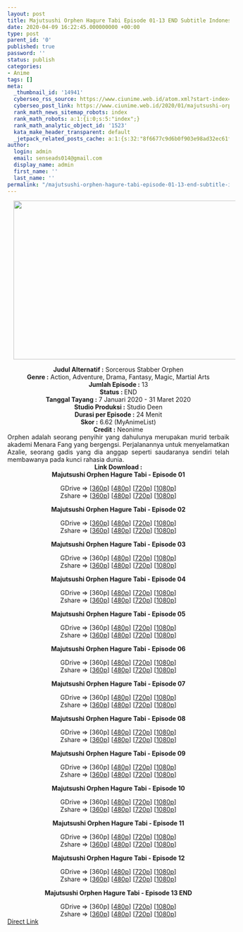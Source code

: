 ```yaml
---
layout: post
title: Majutsushi Orphen Hagure Tabi Episode 01-13 END Subtitle Indonesia
date: 2020-04-09 16:22:45.000000000 +00:00
type: post
parent_id: '0'
published: true
password: ''
status: publish
categories:
- Anime
tags: []
meta:
  _thumbnail_id: '14941'
  cyberseo_rss_source: https://www.ciunime.web.id/atom.xml?start-index=751&max-results=150
  cyberseo_post_link: https://www.ciunime.web.id/2020/01/majutsushi-orphen-hagure-tabi-subtitle.html
  rank_math_news_sitemap_robots: index
  rank_math_robots: a:1:{i:0;s:5:"index";}
  rank_math_analytic_object_id: '1523'
  kata_make_header_transparent: default
  _jetpack_related_posts_cache: a:1:{s:32:"8f6677c9d6b0f903e98ad32ec61f8deb";a:2:{s:7:"expires";i:1657638266;s:7:"payload";a:0:{}}}
author:
  login: admin
  email: senseads014@gmail.com
  display_name: admin
  first_name: ''
  last_name: ''
permalink: "/majutsushi-orphen-hagure-tabi-episode-01-13-end-subtitle-indonesia/"
---
```

<div class="separator" style="clear: both; text-align: center;"><a href="https://1.bp.blogspot.com/-IS5Fn9Y89Mw/XhWK-3KW-KI/AAAAAAAAdzA/E_SfxsFfjJAABHZEvutuwa8KfEPbSRaWACLcBGAsYHQ/s1600/Majutsushi%2BOrphen%2BHagure%2BTabi.jpg" imageanchor="1" style="margin-left: 1em; margin-right: 1em;"><img border="0" data-original-height="720" data-original-width="1280" height="360" src="{{ site.baseurl }}/assets/2020/04/Majutsushi%2BOrphen%2BHagure%2BTabi.jpg" width="640" /></a></div>
<p>
<div style="text-align: center;"><b>Judul</b><b><b>&nbsp;Alternatif</b>&nbsp;:</b>&nbsp;Sorcerous Stabber Orphen</div>
<div style="text-align: center;"><b>Genre :</b>&nbsp;Action, Adventure, Drama, Fantasy, Magic, Martial Arts</div>
<div style="text-align: center;"><b>Jumlah Episode :</b>&nbsp;13<br /><b>Status :&nbsp;</b>END<br /><b>Tanggal Tayang :</b>&nbsp;7 Januari 2020&nbsp;- 31 Maret 2020<br /><b>Studio Produksi :</b>&nbsp;Studio Deen<br /><b>Durasi per Episode :</b>&nbsp;24 Menit</div>
<div style="text-align: center;"><b>Skor :</b>&nbsp;6.62 (MyAnimeList)<br /><b>Credit :</b>&nbsp;Neonime</div>
<div style="text-align: center;"></div>
<div style="text-align: justify;">Orphen adalah seorang penyihir yang dahulunya merupakan murid terbaik akademi Menara Fang yang bergengsi. Perjalanannya untuk menyelamatkan Azalie, seorang gadis yang dia anggap seperti saudaranya sendiri telah membawanya pada kunci rahasia dunia.</div>
<div style="text-align: justify;"></div>
<div style="text-align: justify;"></div>
<div style="text-align: center;"><b>Link Download :</b></div>
<div style="text-align: center;"><b>Majutsushi Orphen Hagure Tabi&nbsp;</b><b>- Episode 01</b></p>
<div style="text-align: center;">GDrive =&gt; [<a href="https://drive.google.com/uc?export=download&amp;id=1jN09IQuXBtf2qOZMKCVhOt9zrWLAPn4z" target="_blank" rel="noopener">360p</a>] [<a href="https://drive.google.com/uc?id=1vxbriSPlmEAAcnRm9zIqS-ryEewuj3-q" target="_blank" rel="noopener">480p</a>] [<a href="https://drive.google.com/uc?id=1GAVoaLV8LN56LrLGuHxZbWXJ-MVgQDOf" target="_blank" rel="noopener">720p</a>] [<a href="https://drive.google.com/uc?id=1R9sr6PDdvRDtoL4I0NQaYcRoNT7AHgvh" target="_blank" rel="noopener">1080p</a>]<br />Zshare =&gt; [<a href="https://www63.zippyshare.com/v/4t1mlsSK/file.html" target="_blank" rel="noopener">360p</a>] [<a href="https://www63.zippyshare.com/v/uELvz4LA/file.html" target="_blank" rel="noopener">480p</a>] [<a href="https://www9.zippyshare.com/v/DDXHgxgj/file.html" target="_blank" rel="noopener">720p</a>] [<a href="https://www49.zippyshare.com/v/rn1DTjP1/file.html" target="_blank" rel="noopener">1080p</a>]</p>
<p><b>Majutsushi Orphen Hagure Tabi&nbsp;</b><b>- Episode 02</b></p>
<div style="text-align: center;">GDrive =&gt; [<a href="https://drive.google.com/uc?export=download&amp;id=1BSLu-erT8gCFd0GgVEv0JrM7s9vey0Fp" target="_blank" rel="noopener">360p</a>] [<a href="https://drive.google.com/uc?id=1q1-N-y1H43H-GJXVDPwHNvs-fFiyHTr-" target="_blank" rel="noopener">480p</a>] [<a href="https://drive.google.com/uc?id=1RPKGmB6sXSnrTeuOujwoVlchuZw0vpf5" target="_blank" rel="noopener">720p</a>] [<a href="https://drive.google.com/uc?id=1VhDpuWq51_b3o09F0i8xcftnZMcx6NsA" target="_blank" rel="noopener">1080p</a>]<br />Zshare =&gt; [<a href="https://www88.zippyshare.com/v/9IYTKDf4/file.html" target="_blank" rel="noopener">360p</a>] [<a href="https://www88.zippyshare.com/v/1nKYY6zn/file.html" target="_blank" rel="noopener">480p</a>] [<a href="https://www56.zippyshare.com/v/T0XqZJKW/file.html" target="_blank" rel="noopener">720p</a>] [<a href="https://www8.zippyshare.com/v/qLOSV1UX/file.html" target="_blank" rel="noopener">1080p</a>]</p>
<p><b>Majutsushi Orphen Hagure Tabi&nbsp;</b><b>- Episode 03</b></p>
<div style="text-align: center;">GDrive =&gt; [360p] [<a href="https://drive.google.com/uc?id=1OyK9Sn_6zM3rr5s_55zEl7m7pWi_4OEr" target="_blank" rel="noopener">480p</a>] [<a href="https://drive.google.com/uc?id=1Ds48BBNNjuN8o00NEJ7m5q2us1jgPlCJ" target="_blank" rel="noopener">720p</a>] [<a href="https://drive.google.com/uc?id=1Gl3FNjnI2H9iKP5yuKwyEqMmzGeGmr-N" target="_blank" rel="noopener">1080p</a>]<br />Zshare =&gt; [<a href="https://www113.zippyshare.com/v/r3hggxmT/file.html" target="_blank" rel="noopener">360p</a>] [<a href="https://www113.zippyshare.com/v/45fE6spw/file.html" target="_blank" rel="noopener">480p</a>] [<a href="https://www37.zippyshare.com/v/AkpL3wcJ/file.html" target="_blank" rel="noopener">720p</a>] [<a href="https://www45.zippyshare.com/v/RkztF6E2/file.html" target="_blank" rel="noopener">1080p</a>]</p>
<p><b>Majutsushi Orphen Hagure Tabi&nbsp;</b><b>- Episode 04</b></p>
<div style="text-align: center;">GDrive =&gt; [360p] [<a href="https://drive.google.com/uc?id=1tuB7BASssBZSPKtVjEIWZyIATxPh9iY2" target="_blank" rel="noopener">480p</a>] [<a href="https://drive.google.com/uc?id=1feuIzNv2FkqpoMO_d8repZEt3nlKee04" target="_blank" rel="noopener">720p</a>] [<a href="https://drive.google.com/uc?id=1oYx4PFPhXTysGPuEg5k0-Ds1Wniwpu2o" target="_blank" rel="noopener">1080p</a>]<br />Zshare =&gt; [<a href="https://www111.zippyshare.com/v/Eqo5nSSP/file.html" target="_blank" rel="noopener">360p</a>] [<a href="https://www111.zippyshare.com/v/8MhBJwdQ/file.html" target="_blank" rel="noopener">480p</a>] [<a href="https://www93.zippyshare.com/v/IzrVl5G1/file.html" target="_blank" rel="noopener">720p</a>] [<a href="https://www.blogger.com/"><span id="goog_1458820506"></span>1080p<span id="goog_1458820507"></span></a>]</p>
<p><b>Majutsushi Orphen Hagure Tabi&nbsp;</b><b>- Episode 05</b></p>
<div style="text-align: center;">GDrive =&gt; [360p] [<a href="https://drive.google.com/uc?id=1SZziEqsIhT-17KLlt8MR1DnuE8JShT6I" target="_blank" rel="noopener">480p</a>] [<a href="https://drive.google.com/uc?id=1ePB2CWqRU9Pn1a97S7JUMso3Jc5DiSev" target="_blank" rel="noopener">720p</a>] [<a href="https://drive.google.com/uc?id=19GTGE1hRgbP91D7noaVGMdvFfnxDLP_h" target="_blank" rel="noopener">1080p</a>]<br />Zshare =&gt; [<a href="https://www57.zippyshare.com/v/uVR0gbyz/file.html" target="_blank" rel="noopener">360p</a>] [<a href="https://www57.zippyshare.com/v/8VLNCdbl/file.html" target="_blank" rel="noopener">480p</a>] [<a href="https://www19.zippyshare.com/v/RUbX82Yn/file.html" target="_blank" rel="noopener">720p</a>] [<span id="goog_1458820506"></span><a href="https://www119.zippyshare.com/v/i0hEtAtc/file.html" target="_blank" rel="noopener">1080p</a><span id="goog_1458820507"></span>]</p>
<p><b>Majutsushi Orphen Hagure Tabi&nbsp;</b><b>- Episode 06</b></p>
<div style="text-align: center;">GDrive =&gt; [360p] [<a href="https://drive.google.com/uc?export=download&amp;id=1LurDQjEzyt48GP7yGeWqE5_kA_DzU86O" target="_blank" rel="noopener">480p</a>] [<a href="https://drive.google.com/uc?export=download&amp;id=1bWw1XXN0t-jnSTXj0FgqUNb1D_1OxDFm" target="_blank" rel="noopener">720p</a>] [<a href="https://drive.google.com/uc?export=download&amp;id=1JkVAcPfH3JMji-3FTn5wJZWasrGhUAuA" target="_blank" rel="noopener">1080p</a>]<br />Zshare =&gt; [<a href="https://www78.zippyshare.com/v/sTBusbyC/file.html" target="_blank" rel="noopener">360p</a>] [<a href="https://www78.zippyshare.com/v/XtnIctbB/file.html" target="_blank" rel="noopener">480p</a>] [<a href="https://www15.zippyshare.com/v/PxZlCbar/file.html" target="_blank" rel="noopener">720p</a>] [<span id="goog_1458820506"></span><a href="https://www78.zippyshare.com/v/9ImaXZoY/file.html" target="_blank" rel="noopener">1080p</a><span id="goog_1458820507"></span>]</p>
<p><b>Majutsushi Orphen Hagure Tabi&nbsp;</b><b>- Episode 07</b></p>
<div style="text-align: center;">GDrive =&gt; [360p] [<a href="https://drive.google.com/uc?export=download&amp;id=1quveRaJRfGtbwN5u9YzrXOgiLOxGug5j" target="_blank" rel="noopener">480p</a>] [<a href="https://drive.google.com/uc?export=download&amp;id=14jhsm0Py1y0ibg9Pu0unXtK-uEYKPIHm" target="_blank" rel="noopener">720p</a>] [<a href="https://drive.google.com/uc?export=download&amp;id=1me1DhyUgK0sxy_Q_cbO2WOvk08xIdS2H" target="_blank" rel="noopener">1080p</a>]<br />Zshare =&gt; [<a href="https://www65.zippyshare.com/v/Tq4MZjim/file.html" target="_blank" rel="noopener">360p</a>] [<a href="https://www65.zippyshare.com/v/CXPkptkp/file.html" target="_blank" rel="noopener">480p</a>] [<a href="https://www11.zippyshare.com/v/fCXHoXmW/file.html" target="_blank" rel="noopener">720p</a>] [<span id="goog_1458820506"></span><a href="https://www6.zippyshare.com/v/tVNJWfkN/file.html" target="_blank" rel="noopener">1080p</a><span id="goog_1458820507"></span>]</p>
<p><b>Majutsushi Orphen Hagure Tabi&nbsp;</b><b>- Episode 08</b></p>
<div style="text-align: center;">GDrive =&gt; [360p] [<a href="https://drive.google.com/uc?export=download&amp;id=1o7b5lss3R4LOfgXiKrrJUNBOiWCcrUr1" target="_blank" rel="noopener">480p</a>] [<a href="https://drive.google.com/uc?export=download&amp;id=14EoJ7GqghmNuY2alPjGImwIa8y9cGTGq" target="_blank" rel="noopener">720p</a>] [<a href="https://drive.google.com/uc?export=download&amp;id=1HHS01-psDN73jKPC-Q3Yc7MfRWS9ydKT" target="_blank" rel="noopener">1080p</a>]<br />Zshare =&gt; [<a href="https://www9.zippyshare.com/v/VPgZL5Am/file.html" target="_blank" rel="noopener">360p</a>] [<a href="https://www9.zippyshare.com/v/xGu6CDRX/file.html" target="_blank" rel="noopener">480p</a>] [<a href="https://www24.zippyshare.com/v/IOZVzr0a/file.html" target="_blank" rel="noopener">720p</a>] [<span id="goog_1458820506"></span><a href="https://www56.zippyshare.com/v/fu6UzhBH/file.html" target="_blank" rel="noopener">1080p</a><span id="goog_1458820507"></span>]</p>
<p><b>Majutsushi Orphen Hagure Tabi&nbsp;</b><b>- Episode 09</b></p>
<div style="text-align: center;">GDrive =&gt; [360p] [<a href="https://drive.google.com/uc?export=download&amp;id=1rXiR_8azroCwIb6oHERgRdR83KkT9_Cn" target="_blank" rel="noopener">480p</a>] [<a href="https://drive.google.com/uc?export=download&amp;id=1ediOaWDsE1YCEUCHuTvq1tmdIidb51Am" target="_blank" rel="noopener">720p</a>] [<a href="https://drive.google.com/uc?export=download&amp;id=1dT1fTTa2END8WaLPlUnZ8JmMPq6DEbWn" target="_blank" rel="noopener">1080p</a>]<br />Zshare =&gt; [<a href="https://www53.zippyshare.com/v/9wXUgUVg/file.html" target="_blank" rel="noopener">360p</a>] [<a href="https://www53.zippyshare.com/v/nCZzRWhY/file.html" target="_blank" rel="noopener">480p</a>] [<a href="https://www16.zippyshare.com/v/anvSTIa2/file.html" target="_blank" rel="noopener">720p</a>] [<span id="goog_1458820506"></span><a href="https://www96.zippyshare.com/v/p57L0pOg/file.html" target="_blank" rel="noopener">1080p</a><span id="goog_1458820507"></span>]</p>
<p><b>Majutsushi Orphen Hagure Tabi&nbsp;</b><b>- Episode 10</b></p>
<div style="text-align: center;">GDrive =&gt; [360p] [<a href="https://drive.google.com/uc?export=download&amp;id=1vkabXT442m8jlrTmDbiGAtXkDBiwwev8" target="_blank" rel="noopener">480p</a>] [<a href="https://drive.google.com/uc?export=download&amp;id=1qZ-FlZpDX3l-Mb6m0pbinsB4plNhardW" target="_blank" rel="noopener">720p</a>] [<a href="https://drive.google.com/uc?export=download&amp;id=1swqhlq53otlEF63I--KUY5qnsU8gYaFB" target="_blank" rel="noopener">1080p</a>]<br />Zshare =&gt; [<a href="https://www53.zippyshare.com/v/eDypmnCq/file.html" target="_blank" rel="noopener">360p</a>] [<a href="https://www53.zippyshare.com/v/HCWhdD0I/file.html" target="_blank" rel="noopener">480p</a>] [<a href="https://www16.zippyshare.com/v/gZd8KX0h/file.html" target="_blank" rel="noopener">720p</a>] [<span id="goog_1458820506"></span><a href="https://www98.zippyshare.com/v/khEgFfgo/file.html" target="_blank" rel="noopener">1080p</a><span id="goog_1458820507"></span>]</p>
<p><b>Majutsushi Orphen Hagure Tabi&nbsp;</b><b>- Episode 11</b></p>
<div style="text-align: center;">GDrive =&gt; [360p] [<a href="https://drive.google.com/uc?id=1qFpaP4XJg19AikZGk9LJWu_iS0pCXdcQ" target="_blank" rel="noopener">480p</a>] [<a href="https://drive.google.com/uc?id=1O4X5GlAUexAez3vRkC7nZeg958ZIhCgI" target="_blank" rel="noopener">720p</a>] [<a href="https://drive.google.com/uc?id=1EyMf-OJSQrSehrDrsFQsCBX_jNnTfY1i" target="_blank" rel="noopener">1080p</a>]<br />Zshare =&gt; [<a href="https://www71.zippyshare.com/v/4V1ORTtC/file.html" target="_blank" rel="noopener">360p</a>] [<a href="https://www20.zippyshare.com/v/WTwxNynS/file.html" target="_blank" rel="noopener">480p</a>] [<a href="https://www18.zippyshare.com/v/pNK849fJ/file.html" target="_blank" rel="noopener">720p</a>] [<span id="goog_1458820506"></span><a href="https://www48.zippyshare.com/v/QoyAbj1M/file.html" target="_blank" rel="noopener">1080p</a><span id="goog_1458820507"></span>]</p>
<p><b>Majutsushi Orphen Hagure Tabi&nbsp;</b><b>- Episode 12</b></p>
<div style="text-align: center;">GDrive =&gt; [360p] [<a href="https://drive.google.com/uc?id=12U5eobrIGX8I44Di6Nr1nIRz1wf09qV4" target="_blank" rel="noopener">480p</a>] [<a href="https://drive.google.com/uc?id=1tUBl4MlsMps2fa2Aj1b7kud_YtKdelyj" target="_blank" rel="noopener">720p</a>] [<a href="https://drive.google.com/uc?id=1LKBnJC0y7_apDgDMwmYOIxBvI10VWyeI" target="_blank" rel="noopener">1080p</a>]<br />Zshare =&gt; [<a href="https://www7.zippyshare.com/v/XtDIpYdM/file.html" target="_blank" rel="noopener">360p</a>] [<a href="https://www75.zippyshare.com/v/NtGN2mwJ/file.html" target="_blank" rel="noopener">480p</a>] [<a href="https://www91.zippyshare.com/v/0ag5mH9D/file.html" target="_blank" rel="noopener">720p</a>] [<span id="goog_1458820506"></span><a href="https://www83.zippyshare.com/v/4ekQ6KNG/file.html" target="_blank" rel="noopener">1080p</a><span id="goog_1458820507"></span>]</p>
<p><b>Majutsushi Orphen Hagure Tabi&nbsp;</b><b>- Episode 13 END</b></p>
<div style="text-align: center;">GDrive =&gt; [360p] [<a href="https://drive.google.com/uc?id=1WPGhtz_hX0w4Nd28VpnBe6YCO7QdDOiF" target="_blank" rel="noopener">480p</a>] [<a href="https://drive.google.com/uc?id=1VLc2bj1ioCeGu8BYVsTV1sDOV5xwD8hl" target="_blank" rel="noopener">720p</a>] [<a href="https://drive.google.com/uc?id=1zz0pDbrutarHh9nLmArUhNtBr1nNIVKw" target="_blank" rel="noopener">1080p</a>]<br />Zshare =&gt; [<a href="https://www117.zippyshare.com/v/RHe0zNNZ/file.html" target="_blank" rel="noopener">360p</a>] [<a href="https://www115.zippyshare.com/v/fKjhHDjT/file.html" target="_blank" rel="noopener">480p</a>] [<a href="https://www24.zippyshare.com/v/SM6vdG6l/file.html" target="_blank" rel="noopener">720p</a>] [<span id="goog_1458820506"></span><a href="https://www83.zippyshare.com/v/jLCnZjRt/file.html" target="_blank" rel="noopener">1080p</a><span id="goog_1458820507"></span>]</div>
</div>
</div>
</div>
</div>
</div>
</div>
</div>
</div>
</div>
</div>
</div>
</div>
</div>
<link rel="stylesheet" href="https://cdnjs.cloudflare.com/ajax/libs/font-awesome/4.7.0/css/font-awesome.min.css" />
<div class="divbtn"> <a href="https://handymansurrender.com/fihup8buzv?key=94550f7ce39444073321dde3b8782f97" class="btn"><i class="fa fa-download"></i> Direct Link</a> </div>
